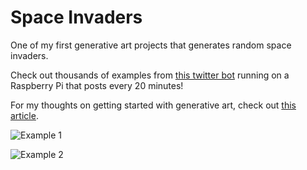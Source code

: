 # Space Invaders

One of my first generative art projects that generates random space invaders.

Check out thousands of examples from [this twitter bot](https://twitter.com/generatorsprite) running on a Raspberry Pi that posts every 20 minutes!
    
For my thoughts on getting started with generative art, check out [this article](https://medium.com/free-code-camp/how-to-create-generative-art-in-less-than-100-lines-of-code-d37f379859f).

![Example 1](https://raw.githubusercontent.com/erdavids/Space-Invaders/master/Examples/Example-15x15-15-1500.jpg)


![Example 2](https://raw.githubusercontent.com/erdavids/Space-Invaders/master/Examples/Example-7x7-50-1500.jpg)
